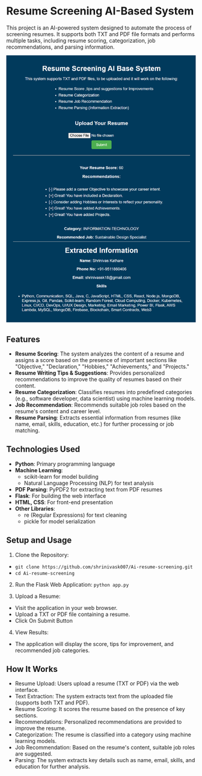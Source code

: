 # Resume Screening AI-Based System

This project is an AI-powered system designed to automate the process of screening resumes. It supports both TXT and PDF file formats and performs multiple tasks, including resume scoring, categorization, job recommendations, and parsing information.

![Screenshot](screenshots/s1.png)

## Features

- **Resume Scoring**: The system analyzes the content of a resume and assigns a score based on the presence of important sections like "Objective," "Declaration," "Hobbies," "Achievements," and "Projects."
- **Resume Writing Tips & Suggestions**: Provides personalized recommendations to improve the quality of resumes based on their content.
- **Resume Categorization**: Classifies resumes into predefined categories (e.g., software developer, data scientist) using machine learning models.
- **Job Recommendation**: Recommends suitable job roles based on the resume's content and career level.
- **Resume Parsing**: Extracts essential information from resumes (like name, email, skills, education, etc.) for further processing or job matching.

## Technologies Used

- **Python**: Primary programming language
- **Machine Learning**: 
    - scikit-learn for model building
    - Natural Language Processing (NLP) for text analysis
- **PDF Parsing**: PyPDF2 for extracting text from PDF resumes
- **Flask**: For building the web interface
- **HTML, CSS**: For front-end presentation
- **Other Libraries**: 
    - re (Regular Expressions) for text cleaning
    - pickle for model serialization

## Setup and Usage

1. Clone the Repository:

-  ```git clone https://github.com/shrinivask007/Ai-resume-screening.git ```
-  ```cd Ai-resume-screening ```

2. Run the Flask Web Application:
```python app.py```

3. Upload a Resume:

- Visit the application in your web browser.
- Upload a TXT or PDF file containing a resume.
- Click On Submit Button

4. View Results:
- The application will display the score, tips for improvement, and recommended job categories.

## How It Works
- Resume Upload: Users upload a resume (TXT or PDF) via the web interface.
- Text Extraction: The system extracts text from the uploaded file (supports both TXT and PDF).
- Resume Scoring: It scores the resume based on the presence of key sections.
- Recommendations: Personalized recommendations are provided to improve the resume.
- Categorization: The resume is classified into a category using machine learning models.
- Job Recommendation: Based on the resume's content, suitable job roles are suggested.
- Parsing: The system extracts key details such as name, email, skills, and education for further analysis.